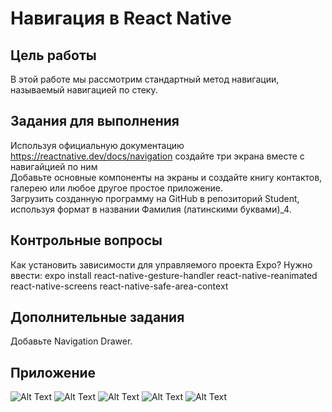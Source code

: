 # Навигация в React Native
## Цель работы
В этой работе мы рассмотрим стандартный метод навигации, называемый навигацией по стеку. 
## Задания для выполнения
Используя официальную документацию https://reactnative.dev/docs/navigation создайте три экрана вместе с навигайцией по ним  
Добавьте основные компоненты на экраны и создайте книгу контактов, галерею или любое другое простое приложение.  
Загрузить созданную программу на GitHub в репозиторий Student, используя формат в названии Фамилия (латинскими буквами)_4.  
## Контрольные вопросы
Как установить зависимости для управляемого проекта Expo?
Нужно ввести: expo install react-native-gesture-handler react-native-reanimated react-native-screens react-native-safe-area-context
## Дополнительные задания
Добавьте Navigation Drawer.  
## Приложение
![Alt Text](https://github.com/dvaisluk/Android/blob/main/CD%202.4%20%D0%9D%D0%B0%D0%B2%D0%B8%D0%B3%D0%B0%D1%86%D0%B8%D1%8F%20%D0%B2%20React%20Native/ph/photo_2022-04-22_12-20-42.jpg?raw=true)
![Alt Text](https://github.com/dvaisluk/Android/blob/main/CD%202.4%20%D0%9D%D0%B0%D0%B2%D0%B8%D0%B3%D0%B0%D1%86%D0%B8%D1%8F%20%D0%B2%20React%20Native/ph/photo_2022-04-22_12-20-45.jpg?raw=true)
![Alt Text](https://github.com/dvaisluk/Android/blob/main/CD%202.4%20%D0%9D%D0%B0%D0%B2%D0%B8%D0%B3%D0%B0%D1%86%D0%B8%D1%8F%20%D0%B2%20React%20Native/ph/photo_2022-04-22_12-20-47.jpg?raw=true)
![Alt Text](https://github.com/dvaisluk/Android/blob/main/CD%202.4%20%D0%9D%D0%B0%D0%B2%D0%B8%D0%B3%D0%B0%D1%86%D0%B8%D1%8F%20%D0%B2%20React%20Native/ph/photo_2022-04-22_12-20-50.jpg?raw=true)
![Alt Text](https://github.com/dvaisluk/Android/blob/main/CD%202.4%20%D0%9D%D0%B0%D0%B2%D0%B8%D0%B3%D0%B0%D1%86%D0%B8%D1%8F%20%D0%B2%20React%20Native/ph/photo_2022-04-22_12-20-52.jpg?raw=true)

